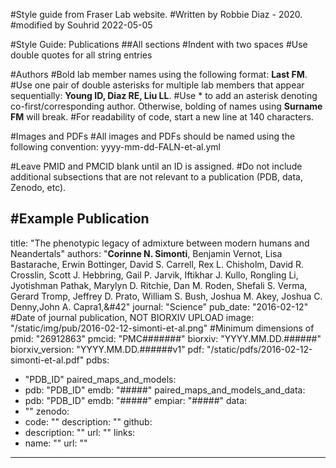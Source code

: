 #Style guide from Fraser Lab website.
#Written by Robbie Diaz - 2020.
#modified by Souhrid 2022-05-05

#Style Guide: Publications
##All sections
  #Indent with two spaces
  #Use double quotes for all string entries

#Authors
#Bold lab member names using the following format: **Last FM**.
#Use one pair of double asterisks for multiple lab members that appear sequentially: **Young ID, Diaz RE, Liu LL**.
#Use &#42; to add an asterisk denoting co-first/corresponding author. Otherwise, bolding of names using **Surname FM** will break.
#For readability of code, start a new line at 140 characters.

#Images and PDFs
#All images and PDFs should be named using the following convention: yyyy-mm-dd-FALN-et-al.yml

#Leave PMID and PMCID blank until an ID is assigned.
#Do not include additional subsections that are not relevant to a publication (PDB, data, Zenodo, etc).

#Example Publication
---
title: "The phenotypic legacy of admixture between modern humans and Neandertals"
authors: "**Corinne N. Simonti**, Benjamin Vernot, Lisa Bastarache, Erwin Bottinger,
David S. Carrell, Rex L. Chisholm, David R. Crosslin, Scott J. Hebbring,
Gail P. Jarvik, Iftikhar J. Kullo, Rongling Li, Jyotishman Pathak,
Marylyn D. Ritchie, Dan M. Roden, Shefali S. Verma, Gerard Tromp,
Jeffrey D. Prato, William S. Bush, Joshua M. Akey, Joshua C. Denny,John A. Capra1,&#42"
journal: "Science"
pub_date: "2016-02-12" #Date of journal publication, NOT BIORXIV UPLOAD
image: "/static/img/pub/2016-02-12-simonti-et-al.png" #Minimum dimensions of
pmid: "26912863"
pmcid: "PMC#######"
biorxiv: "YYYY.MM.DD.######"
biorxiv_version: "YYYY.MM.DD.######v1"
pdf: "/static/pdfs/2016-02-12-simonti-et-al.pdf"
pdbs:
  - "PDB_ID"
paired_maps_and_models:
  - pdb: "PDB_ID"
    emdb: "#####"
paired_maps_and_models_and_data:
  - pdb: "PDB_ID"
    emdb: "#####"
    empiar: "#####"
data:
  - ""
zenodo:
  - code: ""
    description: ""
github:
  - description: ""
    url: ""
links:
  - name: ""
    url: ""

---
